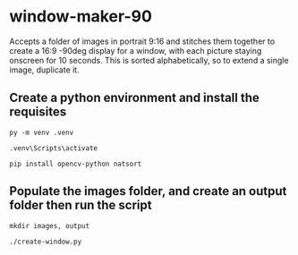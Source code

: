 # window-maker-90
Accepts a folder of images in portrait 9:16 and stitches them together to create a 16:9 -90deg display for a window, with each picture staying onscreen for 10 seconds. This is sorted alphabetically, so to extend a single image, duplicate it.

## Create a python environment and install the requisites

```
py -m venv .venv
```

```
.venv\Scripts\activate
```

```
pip install opencv-python natsort
```

## Populate the images folder, and create an output folder then run the script

```
mkdir images, output
```

```
./create-window.py
```
